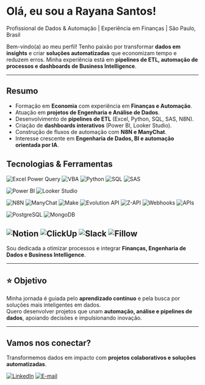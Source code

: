 # Olá, eu sou a Rayana Santos! 

Profissional de Dados & Automação | Experiência em Finanças | São Paulo, Brasil  

Bem-vindo(a) ao meu perfil! Tenho paixão por transformar **dados em insights** e criar **soluções automatizadas** que economizam tempo e reduzem erros. Minha experiência está em **pipelines de ETL, automação de processos e dashboards de Business Intelligence**.  

---

## Resumo  
- Formação em **Economia** com experiência em **Finanças e Automação**.  
- Atuação em **projetos de Engenharia e Análise de Dados**.  
- Desenvolvimento de **pipelines de ETL** (Excel, Python, SQL, SAS, N8N).  
- Criação de **dashboards interativos** (Power BI, Looker Studio).  
- Construção de fluxos de automação com **N8N e ManyChat**.  
- Interesse crescente em **Engenharia de Dados, BI e automação orientada por IA**.    

## Tecnologias & Ferramentas
![Excel Power Query](https://img.shields.io/badge/Power%20Query-217346?style=for-the-badge&logo=microsoft-excel&logoColor=white)
![VBA](https://img.shields.io/badge/VBA-217346?style=for-the-badge&logo=microsoft-excel&logoColor=white)
![Python](https://img.shields.io/badge/Python-3776AB?style=for-the-badge&logo=python&logoColor=white)
![SQL](https://img.shields.io/badge/SQL-336791?style=for-the-badge&logo=database&logoColor=white)
![SAS](https://img.shields.io/badge/SAS-1E90FF?style=for-the-badge&logo=sas&logoColor=white)

![Power BI](https://img.shields.io/badge/Power%20BI-F2C811?style=for-the-badge&logo=power-bi&logoColor=black)
![Looker Studio](https://img.shields.io/badge/Looker%20Studio-4285F4?style=for-the-badge&logo=googleanalytics&logoColor=white)

![N8N](https://img.shields.io/badge/N8N-EA4AAA?style=for-the-badge&logo=n8n&logoColor=white)
![ManyChat](https://img.shields.io/badge/ManyChat-0084FF?style=for-the-badge&logo=messenger&logoColor=white)
![Make](https://img.shields.io/badge/Make-5C2D91?style=for-the-badge&logo=make&logoColor=white)
![Evolution API](https://img.shields.io/badge/Evolution%20API-25D366?style=for-the-badge&logo=whatsapp&logoColor=white)
![Z-API](https://img.shields.io/badge/Z--API-25D366?style=for-the-badge&logo=whatsapp&logoColor=white)
![Webhooks](https://img.shields.io/badge/Webhooks-FF6F00?style=for-the-badge&logo=webhooks&logoColor=white)
![APIs](https://img.shields.io/badge/API-005571?style=for-the-badge&logo=fastapi&logoColor=white)

![PostgreSQL](https://img.shields.io/badge/PostgreSQL-4169E1?style=for-the-badge&logo=postgresql&logoColor=white)
![MongoDB](https://img.shields.io/badge/MongoDB-47A248?style=for-the-badge&logo=mongodb&logoColor=white)

![Notion](https://img.shields.io/badge/Notion-000000?style=for-the-badge&logo=notion&logoColor=white)
![ClickUp](https://img.shields.io/badge/ClickUp-7B68EE?style=for-the-badge&logo=clickup&logoColor=white)
![Slack](https://img.shields.io/badge/Slack-4A154B?style=for-the-badge&logo=slack&logoColor=white)
![Fillow](https://img.shields.io/badge/Fillow-FF4500?style=for-the-badge&logo=graphql&logoColor=white) 
---

Sou dedicada a otimizar processos e integrar **Finanças, Engenharia de Dados e Business Intelligence**.  

---

## ⭐ Objetivo  
Minha jornada é guiada pelo **aprendizado contínuo** e pela busca por soluções mais inteligentes em dados.  
Quero desenvolver projetos que unam **automação, análise e pipelines de dados**, apoiando decisões e impulsionando inovação.  

---

## Vamos nos conectar?  
Transformemos dados em impacto com **projetos colaborativos e soluções automatizadas**.  

[![LinkedIn](https://img.shields.io/badge/LinkedIn-0A66C2?style=for-the-badge&logo=linkedin&logoColor=white)](https://www.linkedin.com/in/rayana-santos-837b251b1)
[![E-mail](https://img.shields.io/badge/Email-D14836?style=for-the-badge&logo=gmail&logoColor=white)](mailto:rayana.limasanto@gmail.com)

